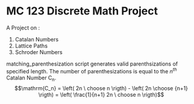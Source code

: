 # MC 123 Discrete Math Project
A Project on :
1. Catalan Numbers
2. Lattice Paths
3. Schroder Numbers

matching_parenthesization script generates valid parenthsizations of specified length.
The number of parenthesizations is equal to the $n^{th}$ Catalan Number $\mathrm{C_n}$.
$$\mathrm{C_n} = \left( 2n \ choose n \rigth) - \left( 2n \choose {n+1} \rigth) = \left( \frac{1}{n+1} 2n \ choose n \rigth)$$
